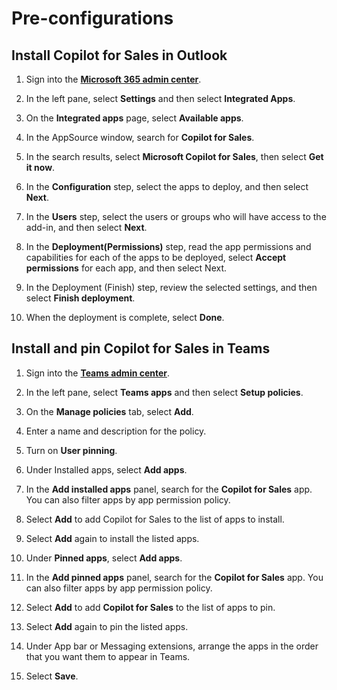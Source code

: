 # Pre-configurations

## Install Copilot for Sales in Outlook 

1.	Sign into the **[Microsoft 365 admin center](https://admin.microsoft.com/)**.
   
1.	In the left pane, select **Settings** and then select **Integrated Apps**. 

1.	On the **Integrated apps** page, select **Available apps**. 

1.	In the AppSource window, search for **Copilot for Sales**. 

1.	In the search results, select **Microsoft Copilot for Sales**, then select **Get it now**. 

1.	In the **Configuration** step, select the apps to deploy, and then select **Next**. 

1.	In the **Users** step, select the users or groups who will have access to the add-in, and then select **Next**. 

1.	In the **Deployment(Permissions)** step, read the app permissions and capabilities for each of the apps to be deployed, select **Accept permissions** for each app, and then select Next. 

1.	In the Deployment (Finish) step, review the selected settings, and then select **Finish deployment**. 

1.	When the deployment is complete, select **Done**.

## Install and pin Copilot for Sales in Teams 

1. Sign into the **[Teams admin center](https://admin.teams.microsoft.com/)**.
   
1. In the left pane, select **Teams apps** and then select **Setup policies**. 

1. On the **Manage policies** tab, select **Add**. 

1. Enter a name and description for the policy. 

1. Turn on **User pinning**. 

1. Under Installed apps, select **Add apps**. 

1. In the **Add installed apps** panel, search for the **Copilot for Sales** app. You can also filter apps by app permission policy. 

1. Select **Add** to add Copilot for Sales to the list of apps to install. 

1. Select **Add** again to install the listed apps. 

1. Under ****Pinned** apps**, select **Add apps**. 

1. In the **Add pinned apps** panel, search for the **Copilot for Sales** app. You can also filter apps by app permission policy. 

1. Select **Add** to add **Copilot for Sales** to the list of apps to pin. 

1. Select **Add** again to pin the listed apps. 

1. Under App bar or Messaging extensions, arrange the apps in the order that you want them to appear in Teams. 

1. Select **Save**. 


